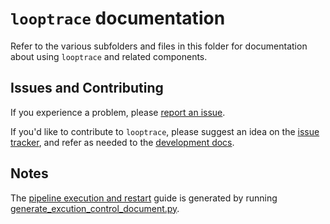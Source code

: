 # `looptrace` documentation
Refer to the various subfolders and files in this folder for documentation about using `looptrace` and related components.

## Issues and Contributing

If you experience a problem, please [report an issue](https://github.com/gerlichlab/looptrace/issues/new).

If you'd like to contribute to `looptrace`, please suggest an idea on the [issue tracker](https://github.com/gerlichlab/looptrace/issues/new), and refer as needed to the [development docs](./development.md).

## Notes

The [pipeline execution and restart](./pipeline-execution-control-and-restart.md) guide is generated by running [generate_excution_control_document.py](../bin/cli/generate_excution_control_document.py).
